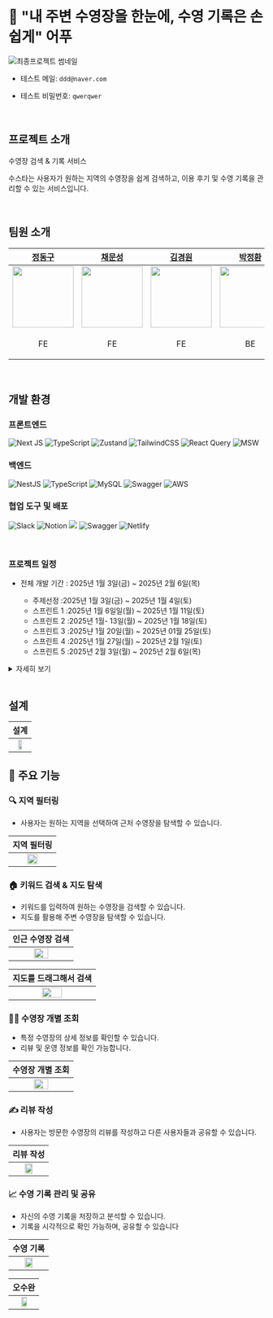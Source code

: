 # 🌊  "내 주변 수영장을 한눈에, 수영 기록은 손쉽게" 어푸

![최종프로젝트 썸네일](https://github.com/user-attachments/assets/99bf4041-619c-462f-bba4-3b045d5bcb5c)



- 테스트 메일: `ddd@naver.com`

- 테스트 비밀번호: `qwerqwer`


<br/>

## 프로젝트 소개

수영장 검색 & 기록 서비스

수스타는 사용자가 원하는 지역의 수영장을 쉽게 검색하고, 이용 후기 및 수영 기록을 관리할 수 있는 서비스입니다.



<br/>


## 팀원 소개


| [정동구](https://github.com/dongguJeong) | [채문성](https://github.com/chaesunbak) | [김경원](https://github.com/Gyeongwon-Gim) | [박정환](https://github.com/JNL-2002) | [공담형](https://github.com/damhyeong) |
| -- | -- | -- | -- | -- |
| <img src="https://avatars.githubusercontent.com/u/133619736?v=4" width="120" /> | <img src="https://avatars.githubusercontent.com/u/152577867?v=4" width="120" /> | <img src="https://avatars.githubusercontent.com/u/92427216?v=4" width="120" /> | <img src="https://avatars.githubusercontent.com/u/174254000?v=4" width="120"/>  | <img src="https://avatars.githubusercontent.com/u/114223031?v=4" width="120" />  |
| <p align="center">FE</p> | <p align="center">FE</p> | <p align="center">FE</p> | <p align="center">BE</p> | <p align="center">BE</p> |

<br/>

## 개발 환경
### 프론트엔드
![Next JS](https://img.shields.io/badge/Next-black?style=for-the-badge&logo=next.js&logoColor=white)
![TypeScript](https://img.shields.io/badge/typescript-%23007ACC.svg?style=for-the-badge&logo=typescript&logoColor=white)
![Zustand](https://img.shields.io/badge/zustand-%2320232a.svg?style=for-the-badge)
![TailwindCSS](https://img.shields.io/badge/tailwindcss-%2338B2AC.svg?style=for-the-badge&logo=tailwind-css&logoColor=white)
![React Query](https://img.shields.io/badge/-React%20Query-FF4154?style=for-the-badge&logo=react%20query&logoColor=white)
![MSW](https://img.shields.io/badge/msw-F7DF1E?style=for-the-badge)


### 백엔드
![NestJS](https://img.shields.io/badge/nestjs-%23E0234E.svg?style=for-the-badge&logo=nestjs&logoColor=white)
![TypeScript](https://img.shields.io/badge/typescript-%23007ACC.svg?style=for-the-badge&logo=typescript&logoColor=white)
![MySQL](https://img.shields.io/badge/mysql-4479A1.svg?style=for-the-badge&logo=mysql&logoColor=white)
![Swagger](https://img.shields.io/badge/-Swagger-%23Clojure?style=for-the-badge&logo=swagger&logoColor=white)
![AWS](https://img.shields.io/badge/AWS-%23FF9900.svg?style=for-the-badge&logo=amazon-aws&logoColor=white)
<br />

### 협업 도구 및 배포
![Slack](https://img.shields.io/badge/Slack-4A154B?style=for-the-badge&logo=slack&logoColor=white)
![Notion](https://img.shields.io/badge/Notion-%23000000.svg?style=for-the-badge&logo=notion&logoColor=white)
<img src="https://img.shields.io/badge/figma-%23F24E1E.svg?style=for-the-badge&logo=figma&logoColor=white" />
![Swagger](https://img.shields.io/badge/-Swagger-%23Clojure?style=for-the-badge&logo=swagger&logoColor=white)
![Netlify](https://img.shields.io/badge/netlify-%23000000.svg?style=for-the-badge&logo=netlify&logoColor=#00C7B7)


<br/>

### 프로젝트 일정

- 전체 개발 기간 : 2025년 1월 3일(금) ~ 2025년 2월 6일(목)

  - 주제선정 :2025년 1월 3일(금) ~ 2025년 1월 4일(토)
  - 스프린트 1 :2025년 1월 6일일(월) ~ 2025년 1월 11일(토)
  - 스프린트 2 :2025년 1월- 13일(월) ~ 2025년 1월 18일(토)
  - 스프린트 3 :2025냔 1월 20일(월)  ~ 2025년 01월 25일(토)
  - 스프린트 4 :2025년 1월 27일(월) ~ 2025년 2월 1일(토)
  - 스프린트 5 :2025년 2월 3일(월) ~ 2025년 2월 6일(목)
 

    
<details>
  <summary>자세히 보기</summary>
  
  | 과제 | 구분 | 기간 | 담당 |
  | ----------------- | -------------- | ------------------------ | ---------- |
  | 주제 탐색 및 api 조사| 주제선정 | 01월 03일(금) ~ 01월 04일(토) | 모두 |
  | API 명세서 작성, 와이어프레임 작성 | 스프린트 1 | 01월 06일(월) ~ 01월 11일(토) | 프론트 |
  | 리뷰 화면 구현 | 스프린트 2 | 01월 13일(월) ~ 01월 18일(토) | 프론트 |
  | 수영장 CRUD API | 스프린트 2 | 01월 13일(월) ~ 01월 18일(토) | 백엔드 |
  | 수영장 개별 페이지 및 메인페이지 | 스프린트 3 | 01월 20일(월) ~ 01월 25일(토) | 프론트 |
  | 인증 API | 스프린트 3 | 01월 20일(월) ~ 01월 25일(토) | 백엔드 |
  | 수영기록 페이지 | 스프린트 4 | 01월 27일(월) ~ 02월 1일(토) | 프론트 |
  | 북마크 API | 스프린트 4 | 01월 27일(월) ~ 02월 1일(토) | 백엔드 |
  | 오수완 페이지 및 인증 페이지 | 스프린트 5 | 02월 03일(월) ~ 02월 06일(목) | 프론트 |
  | 리팩토링 | 스프린트 5 | 02월 03일(월) ~ 02월 06일(목) | 백엔드 |
  | 발표 준비 | 스프린트 5 | 02월 03일(월) ~ 02월 06일(목) | 모두 |
  
</details>


<br/>


## 설계


| 설계                                                                          |
| ----------------------------------------------------------------------------------------- |
| <div align="center"><img src="https://github.com/user-attachments/assets/d136c0f8-416f-41f1-8750-9dd34600c3a5" width="50%"></div> |






## 📌 주요 기능

### 🔍 지역 필터링
- 사용자는 원하는 지역을 선택하여 근처 수영장을 탐색할 수 있습니다.

| 지역 필터링                                                                               |
| ----------------------------------------------------------------------------------------- |
| <div align="center"><img src="https://github.com/user-attachments/assets/ddda33c0-2f08-42ab-be65-e5bb6296f7a9" width="50%"></div> |



### 🏠 키워드 검색 & 지도 탐색

- 키워드를 입력하여 원하는 수영장을 검색할 수 있습니다.
- 지도를 활용해 주변 수영장을  탐색할 수 있습니다.


| 인근 수영장 검색                                                                          |
| ----------------------------------------------------------------------------------------- |
| <div align="center"><img src="https://github.com/user-attachments/assets/47e57da8-1636-4778-a73d-1cf1baa373a9" width="50%"></div> |

| 지도를 드래그해서 검색                                                                       |
| ----------------------------------------------------------------------------------------- |
|<div align="center"><img src="https://github.com/user-attachments/assets/07082857-c19c-4ae7-a043-2435eb890218" width="50%"></div> |



### 🏊‍♂️ 수영장 개별 조회

- 특정 수영장의 상세 정보를 확인할 수 있습니다.
- 리뷰 및 운영 정보를 확인 가능합니다.

| 수영장 개별 조회                                                                          |
| ----------------------------------------------------------------------------------------- |
| <div align="center"><img src="https://github.com/user-attachments/assets/e963d94d-d907-4bf4-9538-63e40d05b932" width="50%"></div> |


### ✍ 리뷰 작성

- 사용자는 방문한 수영장의 리뷰를 작성하고 다른 사용자들과 공유할 수 있습니다.


| 리뷰 작성                                                                      |
| ----------------------------------------------------------------------------------------- |
| <div align="center"><img src="https://github.com/user-attachments/assets/ad82ba5e-d4af-429b-b02b-fadb63724062" width="50%"></div> |



### 📈 수영 기록 관리 및 공유

- 자신의 수영 기록을 저장하고 분석할 수 있습니다.
- 기록을 시각적으로 확인 가능하며, 공유할 수 있습니다


| 수영 기록                                                                     |
| ----------------------------------------------------------------------------------------- |
| <div align="center"><img src="https://github.com/user-attachments/assets/f3bafbf4-863b-4049-a4d7-a0af3f065223" width="50%"></div> |



| 오수완                                                                    |
| ----------------------------------------------------------------------------------------- |
| <div align="center"><img src="https://github.com/user-attachments/assets/e7a04376-81d1-4e15-b5f3-f8329a61adf2" width="50%"></div> |
